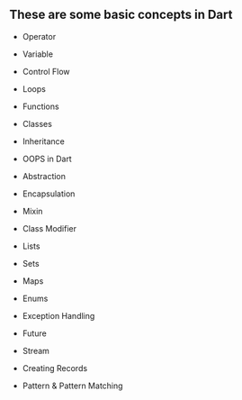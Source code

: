 ## These are some basic concepts in Dart
* Operator

* Variable

* Control Flow

* Loops

* Functions

* Classes

* Inheritance

* OOPS in Dart

* Abstraction

* Encapsulation

* Mixin

* Class Modifier

* Lists

* Sets

* Maps

* Enums

* Exception Handling

* Future

* Stream

* Creating Records

* Pattern & Pattern Matching


